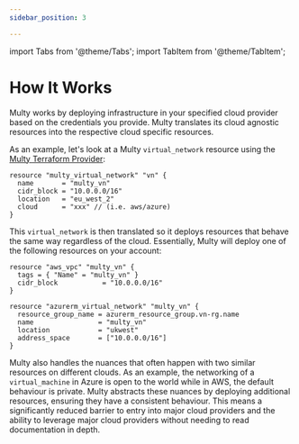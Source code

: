 ```yaml
---
sidebar_position: 3

---
```

import Tabs from '@theme/Tabs';
import TabItem from '@theme/TabItem';

# How It Works

Multy works by deploying infrastructure in your specified cloud provider based on the credentials you provide. Multy translates its cloud agnostic resources into the respective cloud specific resources. 

As an example, let's look at a Multy `virtual_network` resource using the [Multy Terraform Provider](https://registry.terraform.io/providers/multycloud/multy/latest/docs):

```hcl
resource "multy_virtual_network" "vn" {
  name       = "multy_vn"
  cidr_block = "10.0.0.0/16"
  location   = "eu_west_2"
  cloud      = "xxx" // (i.e. aws/azure)
}
```

This `virtual_network` is then translated so it deploys resources that behave the same way regardless of the cloud. Essentially, Multy will deploy one of the following resources on your account:


<Tabs>
  <TabItem value="aws" label="AWS" default>

```hcl
resource "aws_vpc" "multy_vn" {
  tags = { "Name" = "multy_vn" }
  cidr_block           = "10.0.0.0/16"
}
```

  </TabItem>
  <TabItem value="azure" label="Azure">

```hcl
resource "azurerm_virtual_network" "multy_vn" {
  resource_group_name = azurerm_resource_group.vn-rg.name
  name                = "multy_vn"
  location            = "ukwest"
  address_space       = ["10.0.0.0/16"]
}
``` 

 </TabItem>
</Tabs>

Multy also handles the nuances that often happen with two similar resources on different clouds. 
As an example, the networking of a `virtual_machine` in Azure is open to the world while in AWS, the default behaviour is private. 
Multy abstracts these nuances by deploying additional resources, ensuring they have a consistent behaviour. 
This means a significantly reduced barrier to entry into major cloud providers and the ability to leverage major cloud 
providers without needing to read documentation in depth. 
